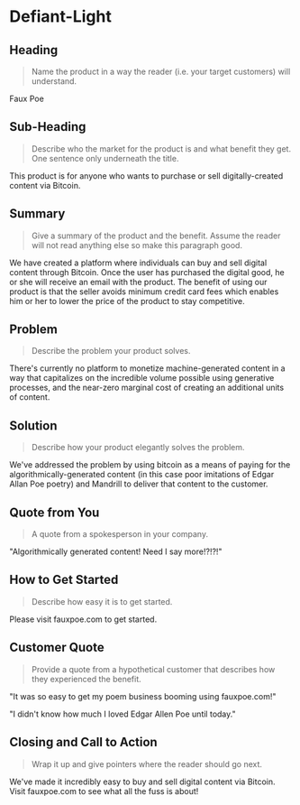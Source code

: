 # Defiant-Light #

<!-- 
> This material was originally posted [here](http://www.quora.com/What-is-Amazons-approach-to-product-development-and-product-management). It is reproduced here for posterities sake.

There is an approach called "working backwards" that is widely used at Amazon. They work backwards from the customer, rather than starting with an idea for a product and trying to bolt customers onto it. While working backwards can be applied to any specific product decision, using this approach is especially important when developing new products or features.

For new initiatives a product manager typically starts by writing an internal press release announcing the finished product. The target audience for the press release is the new/updated product's customers, which can be retail customers or internal users of a tool or technology. Internal press releases are centered around the customer problem, how current solutions (internal or external) fail, and how the new product will blow away existing solutions.

If the benefits listed don't sound very interesting or exciting to customers, then perhaps they're not (and shouldn't be built). Instead, the product manager should keep iterating on the press release until they've come up with benefits that actually sound like benefits. Iterating on a press release is a lot less expensive than iterating on the product itself (and quicker!).

If the press release is more than a page and a half, it is probably too long. Keep it simple. 3-4 sentences for most paragraphs. Cut out the fat. Don't make it into a spec. You can accompany the press release with a FAQ that answers all of the other business or execution questions so the press release can stay focused on what the customer gets. My rule of thumb is that if the press release is hard to write, then the product is probably going to suck. Keep working at it until the outline for each paragraph flows. 

Oh, and I also like to write press-releases in what I call "Oprah-speak" for mainstream consumer products. Imagine you're sitting on Oprah's couch and have just explained the product to her, and then you listen as she explains it to her audience. That's "Oprah-speak", not "Geek-speak".

Once the project moves into development, the press release can be used as a touchstone; a guiding light. The product team can ask themselves, "Are we building what is in the press release?" If they find they're spending time building things that aren't in the press release (overbuilding), they need to ask themselves why. This keeps product development focused on achieving the customer benefits and not building extraneous stuff that takes longer to build, takes resources to maintain, and doesn't provide real customer benefit (at least not enough to warrant inclusion in the press release).
 -->
 
## Heading ##
 > Name the product in a way the reader (i.e. your target customers) will understand.

 Faux Poe

## Sub-Heading ##
 > Describe who the market for the product is and what benefit they get. One sentence only underneath the title.

 This product is for anyone who wants to purchase or sell digitally-created content via Bitcoin.

## Summary ##
 > Give a summary of the product and the benefit. Assume the reader will not read anything else so make this paragraph good.

 We have created a platform where individuals can buy and sell digital content through Bitcoin. Once the user has purchased the digital good, he or she will receive an email with the product. The benefit of using our product is that the seller avoids minimum credit card fees which enables him or her to lower the price of the product to stay competitive.

## Problem ##
 > Describe the problem your product solves.

 There's currently no platform to monetize machine-generated content in a way that capitalizes on the incredible volume possible using generative processes, and the near-zero marginal cost of creating an additional units of content.

## Solution ##
 > Describe how your product elegantly solves the problem.

 We've addressed the problem by using bitcoin as a means of paying for the algorithmically-generated content (in this case poor imitations of Edgar Allan Poe poetry) and Mandrill to deliver that content to the customer.

## Quote from You ##
 > A quote from a spokesperson in your company.
 
 "Algorithmically generated content! Need I say more!?!?!"

## How to Get Started ##
 > Describe how easy it is to get started.
 
 Please visit fauxpoe.com to get started.

## Customer Quote ##
 > Provide a quote from a hypothetical customer that describes how they experienced the benefit.

 "It was so easy to get my poem business booming using fauxpoe.com!"

 "I didn't know how much I loved Edgar Allen Poe until today."

## Closing and Call to Action ##
 > Wrap it up and give pointers where the reader should go next.

 We've made it incredibly easy to buy and sell digital content via Bitcoin. Visit fauxpoe.com to see what all the fuss is about!
